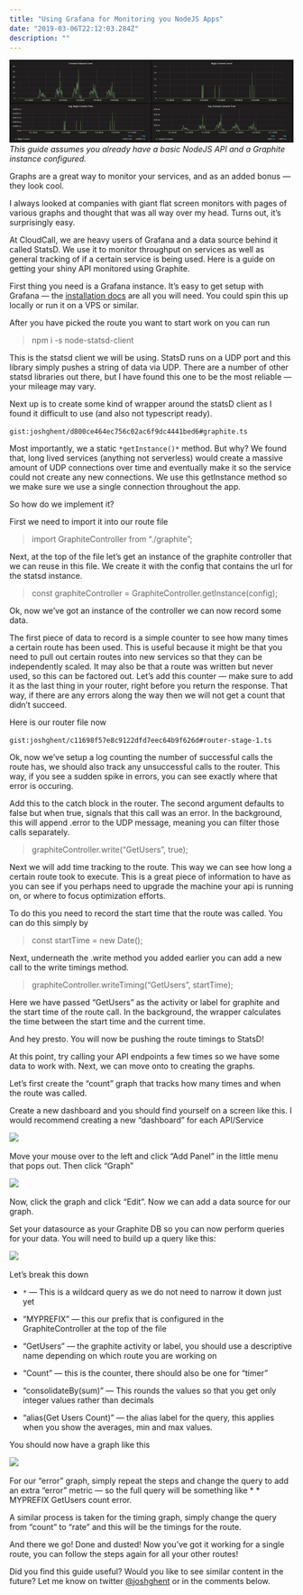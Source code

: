 ```yaml
---
title: "Using Grafana for Monitoring you NodeJS Apps"
date: "2019-03-06T22:12:03.284Z"
description: ""
---
```


<div class="image">
	<img src="../../assets/images/grfana.png"/>
	<em>This guide assumes you already have a basic NodeJS API and a Graphite instance configured.</em>
</div>

Graphs are a great way to monitor your services, and as an added bonus — they look cool.

I always looked at companies with giant flat screen monitors with pages of various graphs and thought that was all way over my head. Turns out, it’s surprisingly easy.

At CloudCall, we are heavy users of Grafana and a data source behind it called StatsD. We use it to monitor throughput on services as well as general tracking of if a certain service is being used. Here is a guide on getting your shiny API monitored using Graphite.

First thing you need is a Grafana instance. It’s easy to get setup with Grafana — the [installation docs](http://docs.grafana.org/installation/) are all you will need. You could spin this up locally or run it on a VPS or similar.

After you have picked the route you want to start work on you can run
> npm i -s node-statsd-client

This is the statsd client we will be using. StatsD runs on a UDP port and this library simply pushes a string of data via UDP. There are a number of other statsd libraries out there, but I have found this one to be the most reliable — your mileage may vary.

Next up is to create some kind of wrapper around the statsD client as I found it difficult to use (and also not typescript ready).

`gist:joshghent/d800ce464ec756c02ac6f9dc4441bed6#graphite.ts`

Most importantly, we a static `*getInstance()*` method. But why? We found that, long lived services (anything not serverless) would create a massive amount of UDP connections over time and eventually make it so the service could not create any new connections. We use this getInstance method so we make sure we use a single connection throughout the app.

So how do we implement it?

First we need to import it into our route file
> import GraphiteController from “./graphite”;

Next, at the top of the file let’s get an instance of the graphite controller that we can reuse in this file. We create it with the config that contains the url for the statsd instance.
> const graphiteController = GraphiteController.getInstance(config);

Ok, now we’ve got an instance of the controller we can now record some data.

The first piece of data to record is a simple counter to see how many times a certain route has been used. This is useful because it might be that you need to pull out certain routes into new services so that they can be independently scaled. It may also be that a route was written but never used, so this can be factored out. Let’s add this counter — make sure to add it as the last thing in your router, right before you return the response. That way, if there are any errors along the way then we will not get a count that didn’t succeed.

Here is our router file now

`gist:joshghent/c11698f57e8c9122dfd7eec64b9f626d#router-stage-1.ts`

Ok, now we’ve setup a log counting the number of successful calls the route has, we should also track any unsuccessful calls to the router. This way, if you see a sudden spike in errors, you can see exactly where that error is occuring.

Add this to the catch block in the router. The second argument defaults to false but when true, signals that this call was an error. In the background, this will append .error to the UDP message, meaning you can filter those calls separately.
> graphiteController.write(“GetUsers”, true);

Next we will add time tracking to the route. This way we can see how long a certain route took to execute. This is a great piece of information to have as you can see if you perhaps need to upgrade the machine your api is running on, or where to focus optimization efforts.

To do this you need to record the start time that the route was called. You can do this simply by
> const startTime = new Date();

Next, underneath the .write method you added earlier you can add a new call to the write timings method.
> graphiteController.writeTiming(“GetUsers”, startTime);

Here we have passed “GetUsers” as the activity or label for graphite and the start time of the route call. In the background, the wrapper calculates the time between the start time and the current time.

And hey presto. You will now be pushing the route timings to StatsD!

At this point, try calling your API endpoints a few times so we have some data to work with. Next, we can move onto to creating the graphs.

Let’s first create the “count” graph that tracks how many times and when the route was called.

Create a new dashboard and you should find yourself on a screen like this. I would recommend creating a new “dashboard” for each API/Service

![](https://cdn-images-1.medium.com/max/3200/0*GUwQEkXskLsaZXhZ)

Move your mouse over to the left and click “Add Panel” in the little menu that pops out. Then click “Graph”

![](https://cdn-images-1.medium.com/max/3200/0*b291v5I_59xKDkj6)

Now, click the graph and click “Edit”. Now we can add a data source for our graph.

Set your datasource as your Graphite DB so you can now perform queries for your data. You will need to build up a query like this:

![](https://cdn-images-1.medium.com/max/2000/0*OtAVsLVruQ7s6xqi)

Let’s break this down

* `*` — This is a wildcard query as we do not need to narrow it down just yet

* “MYPREFIX” — this our prefix that is configured in the GraphiteController at the top of the file

* “GetUsers” — the graphite activity or label, you should use a descriptive name depending on which route you are working on

* “Count” — this is the counter, there should also be one for “timer”

* “consolidateBy(sum)” — This rounds the values so that you get only integer values rather than decimals

* “alias(Get Users Count)” — the alias label for the query, this applies when you show the averages, min and max values.

You should now have a graph like this

![](https://cdn-images-1.medium.com/max/3200/0*NTK1NC0F3jwXLTNh)

For our “error” graph, simply repeat the steps and change the query to add an extra “error” metric — so the full query will be something like * * MYPREFIX GetUsers count error.

A similar process is taken for the timing graph, simply change the query from “count” to “rate” and this will be the timings for the route.

And there we go! Done and dusted! Now you’ve got it working for a single route, you can follow the steps again for all your other routes!

Did you find this guide useful? Would you like to see similar content in the future? Let me know on twitter [@joshghent](http://twitter.com/joshghent) or in the comments below.
